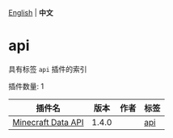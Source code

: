 [English](readme.md) | **中文**

# api

具有标签 `api` 插件的索引

插件数量: 1

| 插件名 | 版本 | 作者 | 标签 |
| --- | --- | --- | --- |
| [Minecraft Data API](/plugins/minecraft_data_api/readme-zh_cn.md) | 1.4.0 |  | [api](/labels/api/readme-zh_cn.md) |

